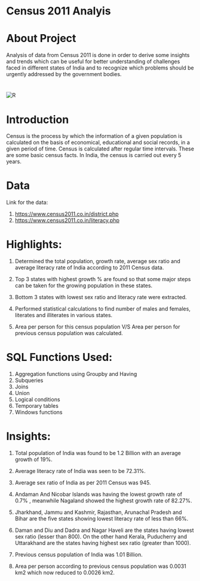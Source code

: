 # Census 2011 Analyis

# About Project
Analysis of data from Census 2011 is done in order to derive some insights and trends which can be useful for better understanding of challenges faced in different states of India and to recognize which problems should be urgently addressed by the government bodies. 

#
![R](https://user-images.githubusercontent.com/121285271/227262305-08c1fbf1-318c-4b45-a168-8796b4005895.png)

# Introduction
Census is the process by which the information of a given population is calculated on the basis of economical, educational and social records, in a given period of time. Census is calculated after regular time intervals. These are some basic census facts. In India, the census is carried out every 5 years. 

# Data
Link for the data:

1. https://www.census2011.co.in/district.php
2. https://www.census2011.co.in/literacy.php

# Highlights:

1. Determined the total population, growth rate, average sex ratio and average literacy rate of India according to 2011 Census data.

2. Top 3 states with highest growth % are found so that some major steps can be taken for the growing population in these states.

3. Bottom 3 states with lowest sex ratio and literacy rate were extracted.

4. Performed statistical calculations to find number of males and females, literates and illiterates in various states.

5. Area per person for this census population V/S Area per person for previous census population was calculated.

# SQL Functions Used:

1. Aggregation functions using Groupby and Having
2. Subqueries
3. Joins
4. Union
5. Logical conditions
6. Temporary tables
7. Windows functions

# Insights:

1. Total population of India was found to be 1.2 Billion with an average growth of 19%.

2. Average literacy rate of India was seen to be 72.31%.

3. Average sex ratio of India as per 2011 Census was 945.

4. Andaman And Nicobar Islands was having the lowest growth rate of 0.7% , meanwhile Nagaland	showed the highest growth rate of 82.27%.

5. Jharkhand, Jammu and Kashmir, Rajasthan, Arunachal Pradesh and Bihar are the five states showing lowest literacy rate of less than 66%.

6. Daman and Diu and Dadra and Nagar Haveli are the states having lowest sex ratio (lesser than 800). On the other hand Kerala, Puducherry and Uttarakhand are the states having highest sex ratio (greater than 1000).

7. Previous census population of India was 1.01 Billion.

8. Area per person according to previous census population was 0.0031 km2	which now reduced to 0.0026 km2. 

